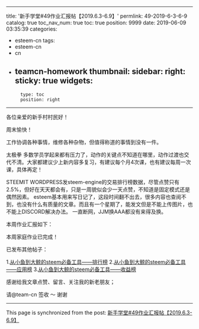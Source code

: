 
---
title: '新手学堂#49作业汇报帖【2019.6.3-6.9】'
permlink: 49-2019-6-3-6-9
catalog: true
toc_nav_num: true
toc: true
position: 9999
date: 2019-06-09 03:35:39
categories:
- esteem-cn
tags:
- esteem-cn
- cn
- teamcn-homework
thumbnail: 
sidebar:
    right:
        sticky: true
widgets:
    -
        type: toc
        position: right
---


各位亲爱的新手村村民好！

周末愉快！

工作协调各种事情，维修各种杂物，但值得称道的事情到没有一件。

太极拳
多数学员学起来都有压力了，动作的关键点不知道在哪里，动作过渡也交代不清。大家都建议少上新内容多复习，有建议每个月4次课，也有建议每周一次课，具体再定！

STEEMIT
WORDPRESS发steem-engine的交易排行榜数据，尽管点赞只有2.5%，但好在天天都会有，只是一周貌似会少一天点赞，不知道是固定模式还是偶然因素。
esteem基本用来写日记了，这段时间翻不出去，很多内容也查阅不到，也没有什么有质量的文章。而且有一个星期了，能发文但是不能上传图片，也不能上DISCORD解决办法。
一直断网，JJM换AAA都没有来得及换。

本周作业汇报如下：

本周家庭作业已完成！

已发布其他帖子：

1.[从小鱼到大鲸的steem必备工具——排行榜](https://partiko.app/@m18207319997/steem-ujcfwrqeuh?referrer=m18207319997)
2.[从小鱼到大鲸的steem必备工具——应用榜](https://partiko.app/@m18207319997/steem-o0cp5eftsh?referrer=m18207319997)
3.[从小鱼到大鲸的steem必备工具——收益榜](https://partiko.app/@m18207319997/steem-uv1ow1r0m4?referrer=m18207319997)

 
感谢给我文章点赞、留言、关注我的新老朋友；

请@team-cn 签收 ～ 谢谢 

- - -

This page is synchronized from the post: [新手学堂#49作业汇报帖【2019.6.3-6.9】](https://steemit.com/@m18207319997/49-2019-6-3-6-9)
